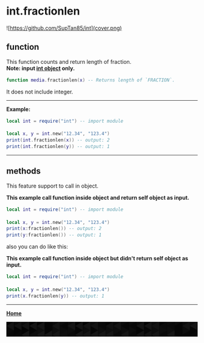 # int.fractionlen

![https://github.com/SupTan85/int](cover.png)

## function

This function counts and return length of fraction.\
**Note: input [int object](../README.md#int-object) only.**

```lua
function media.fractionlen(x) -- Returns length of `FRACTION`.
```

It does not include integer.

---

**Example:**

```lua
local int = require("int") -- import module

local x, y = int.new("12.34", "123.4")
print(int.fractionlen(x)) -- output: 2
print(int.fractionlen(y)) -- output: 1
```

---

## methods

This feature support to call in object.

**This example call function inside object and return self object as input.**

```lua
local int = require("int") -- import module

local x, y = int.new("12.34", "123.4")
print(x:fractionlen()) -- output: 2
print(y:fractionlen()) -- output: 1
```

also you can do like this:

**This example call function inside object but didn't return self object as input.**

```lua
local int = require("int") -- import module

local x, y = int.new("12.34", "123.4")
print(x.fractionlen(y)) -- output: 1
```

---

[**Home**](../README.md#function--methods)

![end](image-d.png)
